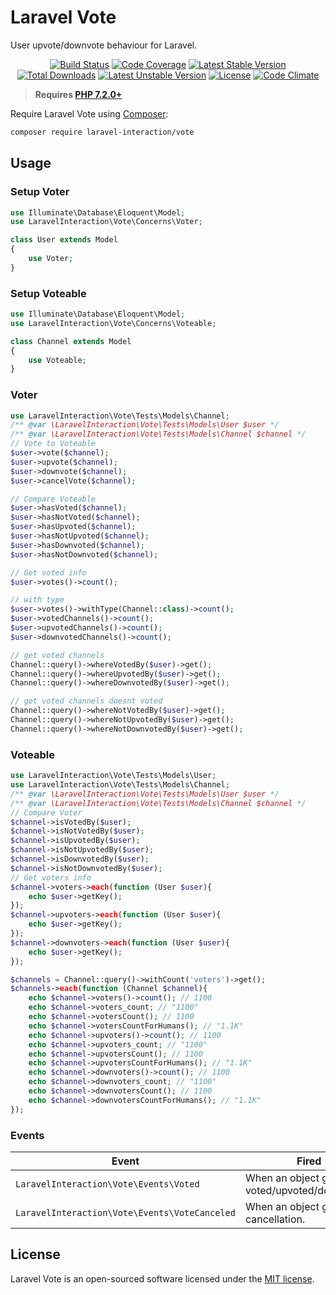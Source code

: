 # Laravel Vote

User upvote/downvote behaviour for Laravel.

<p align="center">
<a href="https://github.com/laravel-interaction/vote/actions"><img src="https://github.com/laravel-interaction/vote/workflows/tests/badge.svg" alt="Build Status"></a>
<a href="https://codecov.io/gh/laravel-interaction/vote"><img src="https://codecov.io/gh/laravel-interaction/vote/branch/master/graph/badge.svg" alt="Code Coverage" /></a>
<a href="https://packagist.org/packages/laravel-interaction/vote"><img src="https://poser.pugx.org/laravel-interaction/vote/v/stable.svg" alt="Latest Stable Version"></a>
<a href="https://packagist.org/packages/laravel-interaction/vote"><img src="https://poser.pugx.org/laravel-interaction/vote/downloads" alt="Total Downloads"></a>
<a href="https://packagist.org/packages/laravel-interaction/vote"><img src="https://poser.pugx.org/laravel-interaction/vote/v/unstable.svg" alt="Latest Unstable Version"></a>
<a href="https://packagist.org/packages/laravel-interaction/vote"><img src="https://poser.pugx.org/laravel-interaction/vote/license" alt="License"></a>
<a href="https://codeclimate.com/github/laravel-interaction/vote/maintainability"><img src="https://api.codeclimate.com/v1/badges/bc449826a0493974a737/maintainability" alt="Code Climate" /></a>
</p>

> **Requires [PHP 7.2.0+](https://php.net/releases/)**

Require Laravel Vote using [Composer](https://getcomposer.org):

```bash
composer require laravel-interaction/vote
```

## Usage

### Setup Voter

```php
use Illuminate\Database\Eloquent\Model;
use LaravelInteraction\Vote\Concerns\Voter;

class User extends Model
{
    use Voter;
}
```

### Setup Voteable

```php
use Illuminate\Database\Eloquent\Model;
use LaravelInteraction\Vote\Concerns\Voteable;

class Channel extends Model
{
    use Voteable;
}
```

### Voter

```php
use LaravelInteraction\Vote\Tests\Models\Channel;
/** @var \LaravelInteraction\Vote\Tests\Models\User $user */
/** @var \LaravelInteraction\Vote\Tests\Models\Channel $channel */
// Vote to Voteable
$user->vote($channel);
$user->upvote($channel);
$user->downvote($channel);
$user->cancelVote($channel);

// Compare Voteable
$user->hasVoted($channel);
$user->hasNotVoted($channel);
$user->hasUpvoted($channel);
$user->hasNotUpvoted($channel);
$user->hasDownvoted($channel);
$user->hasNotDownvoted($channel);

// Get voted info
$user->votes()->count(); 

// with type
$user->votes()->withType(Channel::class)->count(); 
$user->votedChannels()->count();
$user->upvotedChannels()->count();
$user->downvotedChannels()->count();

// get voted channels
Channel::query()->whereVotedBy($user)->get();
Channel::query()->whereUpvotedBy($user)->get();
Channel::query()->whereDownvotedBy($user)->get();

// get voted channels doesnt voted
Channel::query()->whereNotVotedBy($user)->get();
Channel::query()->whereNotUpvotedBy($user)->get();
Channel::query()->whereNotDownvotedBy($user)->get();
```

### Voteable

```php
use LaravelInteraction\Vote\Tests\Models\User;
use LaravelInteraction\Vote\Tests\Models\Channel;
/** @var \LaravelInteraction\Vote\Tests\Models\User $user */
/** @var \LaravelInteraction\Vote\Tests\Models\Channel $channel */
// Compare Voter
$channel->isVotedBy($user); 
$channel->isNotVotedBy($user);
$channel->isUpvotedBy($user); 
$channel->isNotUpvotedBy($user);
$channel->isDownvotedBy($user); 
$channel->isNotDownvotedBy($user);
// Get voters info
$channel->voters->each(function (User $user){
    echo $user->getKey();
});
$channel->upvoters->each(function (User $user){
    echo $user->getKey();
});
$channel->downvoters->each(function (User $user){
    echo $user->getKey();
});

$channels = Channel::query()->withCount('voters')->get();
$channels->each(function (Channel $channel){
    echo $channel->voters()->count(); // 1100
    echo $channel->voters_count; // "1100"
    echo $channel->votersCount(); // 1100
    echo $channel->votersCountForHumans(); // "1.1K"
    echo $channel->upvoters()->count(); // 1100
    echo $channel->upvoters_count; // "1100"
    echo $channel->upvotersCount(); // 1100
    echo $channel->upvotersCountForHumans(); // "1.1K"
    echo $channel->downvoters()->count(); // 1100
    echo $channel->downvoters_count; // "1100"
    echo $channel->downvotersCount(); // 1100
    echo $channel->downvotersCountForHumans(); // "1.1K"
});
```

### Events

| Event | Fired |
| --- | --- |
| `LaravelInteraction\Vote\Events\Voted` | When an object get voted/upvoted/downvoted. |
| `LaravelInteraction\Vote\Events\VoteCanceled` | When an object get vote cancellation. |

## License

Laravel Vote is an open-sourced software licensed under the [MIT license](LICENSE).
